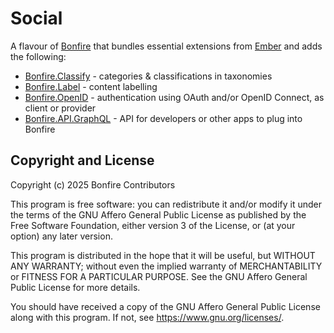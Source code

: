 # Social

A flavour of [Bonfire](https://bonfirenetworks.org/) that bundles essential extensions from [Ember](https://github.com/bonfire-networks/ember) and adds the following:

- [Bonfire.Classify](https://github.com/bonfire-ecosystem/bonfire_classify) - categories & classifications in taxonomies
- [Bonfire.Label](https://github.com/bonfire-ecosystem/bonfire_label) - content labelling
- [Bonfire.OpenID](https://github.com/bonfire-ecosystem/bonfire_open_id) - authentication using OAuth and/or OpenID Connect, as client or provider 
- [Bonfire.API.GraphQL](https://github.com/bonfire-ecosystem/bonfire_api_graphql) - API for developers or other apps to plug into Bonfire
<!-- - [Bonfire.UI.Topics](https://github.com/bonfire-ecosystem/bonfire_ui_topics) - topics -->
<!-- - [Bonfire.Geolocate](https://github.com/bonfire-ecosystem/bonfire_geolocate) - places and maps -->


## Copyright and License

Copyright (c) 2025 Bonfire Contributors

This program is free software: you can redistribute it and/or modify
it under the terms of the GNU Affero General Public License as
published by the Free Software Foundation, either version 3 of the
License, or (at your option) any later version.

This program is distributed in the hope that it will be useful, but
WITHOUT ANY WARRANTY; without even the implied warranty of
MERCHANTABILITY or FITNESS FOR A PARTICULAR PURPOSE.  See the GNU
Affero General Public License for more details.

You should have received a copy of the GNU Affero General Public
License along with this program.  If not, see <https://www.gnu.org/licenses/>.
